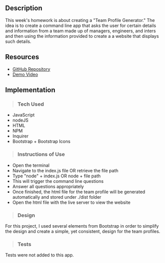 
## Description
This week's homework is about creating a "Team Profile Generator."
The idea is to create a command line app that asks the user for certain details and information from a team made up of managers, engineers, and inters and then using the information provided to create a a website that displays such details.

## Resources
- [GitHub Repository](https://github.com/nnassarv/team-profile-generator-w10)
- [Demo Video]()

## Implementation
> ### Tech Used
- JavaScript
- nodeJS
- HTML
- NPM
- Inquirer
- Bootstrap + Bootstrap Icons

> ### Instructions of Use
- Open the terminal
- Navigate to the index.js file OR retrieve the file path
- Type "node" + index.js OR node + file path
- This will trigger the command line questions
- Answer all questions appropriately
- Once finished, the html file for the team profile will be generated automatically and stored under ./dist folder
- Open the html file with the live server to view the website

> ### Design
For this project, I used several elements from Bootstrap in order to simplify the design and create a simple, yet consistent, design for the team profiles. 

> ### Tests
Tests were not added to this app.
